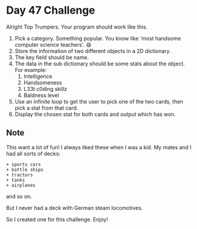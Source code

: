 # Day 47 Challenge

Alright Top Trumpers. Your program should work like this.

1. Pick a category. Something popular. You know like 'most handsome computer science teachers'. 😆
1. Store the information of two different objects in a 2D dictionary.
1. The key field should be name.
1. The data in the sub dictionary should be some stats about the object. For example:
    1. Intelligence
    1. Handsomeness
    1. L33t c0ding skillz
    1. Baldness level
1. Use an infinite loop to get the user to pick one of the two cards, then pick a stat from that card.
1. Display the chosen stat for both cards and output which has won.


## Note

This want a lot of fun! I always liked these when I was a kid. My mates and I had all sorts of decks:

    + sports cars
    + battle ships
    + tractors
    + tanks
    + airplanes

and so on. 

But I never had a deck with German steam locomotives. 

So I created one for this challenge. Enjoy!

